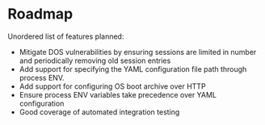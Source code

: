 # Roadmap

Unordered list of features planned:

- Mitigate DOS vulnerabilities by ensuring sessions are limited in number and periodically removing old session entries
- Add support for specifying the YAML configuration file path through process ENV.
- Add support for configuring OS boot archive over HTTP
- Ensure process ENV variables take precedence over YAML configuration
- Good coverage of automated integration testing

